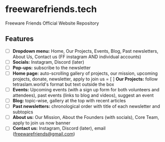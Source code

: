 # freewarefriends.tech
Freeware Friends Official Website Repository

## Features
- [ ] **Dropdown menu:** Home, Our Projects, Events, Blog, Past newsletters, About Us, Contact us (FF instagram AND individual accounts)
- [ ] **Socials:** Instagram, Discord (later)
- [ ] **Pop-ups:** subscribe to the newsletter
- [ ] **Home page:** auto-scrolling gallery of projects, our mission, upcoming projects, donate, newsletter, apply to join us
= [ ] **Our Projects:** follow tetraslam.world's format but text outside the box
- [ ] **Events:** Upcoming events (with a sign up form for both volunteers and attendees), past events (links to blog and videos), suggest an event
- [ ] **Blog:** topic-wise, gallery at the top with recent articles
- [ ] **Past newsletters:** chronological order with title of each newsletter and subtopics
- [ ] **About us:** Our Mission, About the Founders (with socials), Core Team, apply to join us now banner
- [ ] **Contact us:** Instagram, Discord (later), email (freewarefriends@gmail.com)
